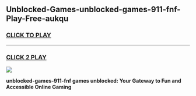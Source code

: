
## Unblocked-Games-unblocked-games-911-fnf-Play-Free-aukqu
<h3>
<a href="https://premium76.site?title=unblocked-games-911-fnf&ref=10A">CLICK TO PLAY</a></h3>
<hr>

<h3>
<a href="https://premium76.site?title=unblocked-games-911-fnf&ref=10A">CLICK 2 PLAY</a>
  
</h3>

<a href="https://premium76.site?title=unblocked-games-911-fnf&ref=10A"><img src="https://clearcache.store/games.png"></a>


**unblocked-games-911-fnf games unblocked: Your Gateway to Fun and Accessible Online Gaming**
